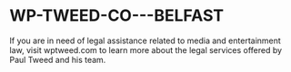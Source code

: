 # WP-TWEED-CO---BELFAST
If you are in need of legal assistance related to media and entertainment law, visit wptweed.com to learn more about the legal services offered by Paul Tweed and his team. 
